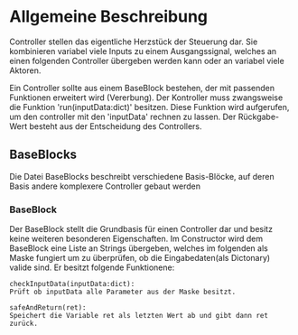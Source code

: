 # Allgemeine Beschreibung

Controller stellen das eigentliche Herzstück der Steuerung dar. Sie kombinieren variabel viele Inputs zu einem Ausgangssignal, welches an einen folgenden Controller übergeben werden kann oder an variabel viele Aktoren.

Ein Controller sollte aus einem BaseBlock bestehen, der mit passenden Funktionen erweitert wird (Vererbung).
Der Kontroller muss zwangsweise die Funktion 'run(inputData:dict)' besitzen.  Diese Funktion wird aufgerufen, um den controller mit den 'inputData' rechnen zu lassen. Der Rückgabe-Wert besteht aus der Entscheidung des Controllers.


## BaseBlocks

Die Datei BaseBlocks beschreibt verschiedene Basis-Blöcke, auf deren Basis andere komplexere Controller gebaut werden

### BaseBlock

Der BaseBlock stellt die Grundbasis für einen Controller dar und besitz keine weiteren besonderen Eigenschaften. Im Constructor wird dem BaseBlock eine Liste an Strings übergeben, welches im folgenden als Maske fungiert um zu überprüfen, ob die Eingabedaten(als Dictonary) valide sind.
Er besitzt folgende Funktionene:

    checkInputData(inputData:dict):
    Prüft ob inputData alle Parameter aus der Maske besitzt.

    safeAndReturn(ret):
    Speichert die Variable ret als letzten Wert ab und gibt dann ret zurück.